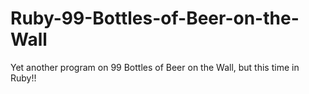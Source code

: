 # Ruby-99-Bottles-of-Beer-on-the-Wall
Yet another program on 99 Bottles of Beer on the Wall, but this time in Ruby!!
